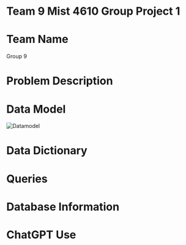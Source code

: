 # Team 9 Mist 4610 Group Project 1

# Team Name
Group 9

# Problem Description

# Data Model
![Datamodel](datamodel/datamodel.png)

# Data Dictionary


# Queries

# Database Information


# ChatGPT Use
